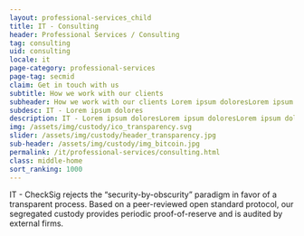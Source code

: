 ```yaml
---
layout: professional-services_child
title: IT - Consulting
header: Professional Services / Consulting
tag: consulting
uid: consulting
locale: it
page-category: professional-services
page-tag: secmid
claim: Get in touch with us
subtitle: How we work with our clients
subheader: How we work with our clients Lorem ipsum doloresLorem ipsum doloresLorem ipsum doloresLorem ipsum doloresLorem ipsum doloresLorem ipsum doloresLorem ipsum doloresLorem ipsum doloresLorem ipsum doloresLorem ipsum doloresLorem 
subdesc: IT - Lorem ipsum dolores
description: IT - Lorem ipsum doloresLorem ipsum doloresLorem ipsum doloresLorem ipsum doloresLorem ipsum doloresLorem ipsum doloresLorem ipsum doloresLorem ipsum doloresLorem ipsum doloresLorem ipsum doloresLorem ipsum doloresLorem ipsum doloresLorem ipsum doloresLorem ipsum doloresLorem ipsum doloresLorem ipsum doloresLorem ipsum dolores
img: /assets/img/custody/ico_transparency.svg
slider: /assets/img/custody/header_transparency.jpg
sub-header: /assets/img/custody/img_bitcoin.jpg
permalink: /it/professional-services/consulting.html
class: middle-home
sort_ranking: 1000
---
```


IT - CheckSig rejects the “security-by-obscurity” paradigm in favor of a transparent process. Based on a peer-reviewed open standard protocol, our segregated custody provides periodic proof-of-reserve and is audited by external firms.
